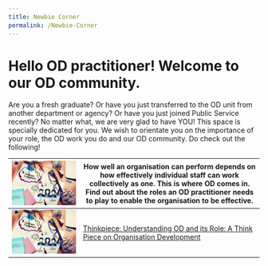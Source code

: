 ```yaml
---
title: Newbie Corner
permalink: /Newbie-Corner
---
```

# Hello OD practitioner! Welcome to our OD community. 

Are you a fresh graduate? Or have you just transferred to the OD unit from another department or agency? Or have you just joined Public Service recently? No matter what, we are very glad to have YOU! This space is specially dedicated for you. We wish to orientate you on the importance of your role, the OD work you do and our OD community. Do check out the following!




| ![Alt text for image on Isomer site](/images/EE.JPG) | How well an organisation can perform depends on how effectively individual staff can work collectively as one. This is where OD comes in. Find out about the roles an OD practitioner needs to play to enable the organisation to be effective.
| -------- | -------- | 
| ![Alt text for image on Isomer site](/images/EE.JPG)   | [Thinkpiece: Understanding OD and its Role: A Think Piece on Organisation Development](https://go.gov.sg/thinkpieceunderstandingodanditsrole ) | -------- | -------- | ![Alt text for image on Isomer site](/images/EE.JPG)| Professional Development |